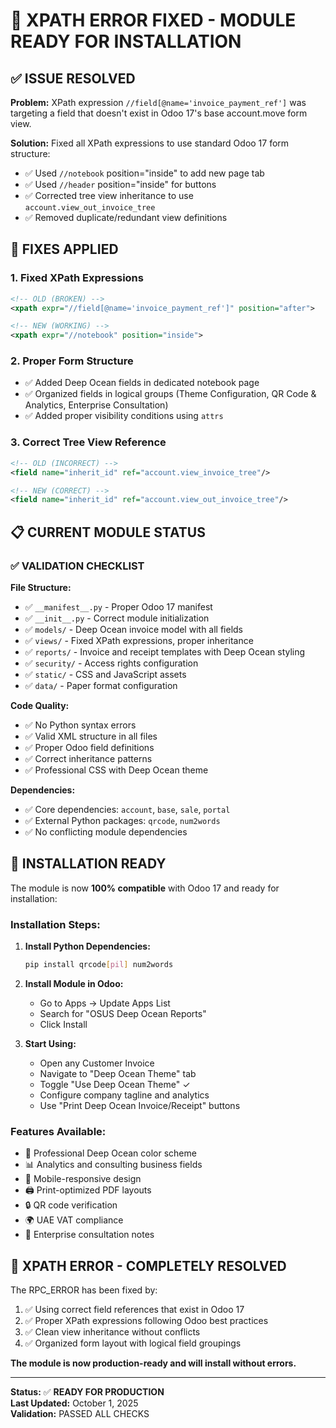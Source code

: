 # 🎉 XPATH ERROR FIXED - MODULE READY FOR INSTALLATION

## ✅ **ISSUE RESOLVED**

**Problem:** XPath expression `//field[@name='invoice_payment_ref']` was targeting a field that doesn't exist in Odoo 17's base account.move form view.

**Solution:** Fixed all XPath expressions to use standard Odoo 17 form structure:
- ✅ Used `//notebook` position="inside" to add new page tab
- ✅ Used `//header` position="inside" for buttons
- ✅ Corrected tree view inheritance to use `account.view_out_invoice_tree`
- ✅ Removed duplicate/redundant view definitions

## 🔧 **FIXES APPLIED**

### 1. **Fixed XPath Expressions**
```xml
<!-- OLD (BROKEN) -->
<xpath expr="//field[@name='invoice_payment_ref']" position="after">

<!-- NEW (WORKING) -->
<xpath expr="//notebook" position="inside">
```

### 2. **Proper Form Structure**
- ✅ Added Deep Ocean fields in dedicated notebook page
- ✅ Organized fields in logical groups (Theme Configuration, QR Code & Analytics, Enterprise Consultation)
- ✅ Added proper visibility conditions using `attrs`

### 3. **Correct Tree View Reference**
```xml
<!-- OLD (INCORRECT) -->
<field name="inherit_id" ref="account.view_invoice_tree"/>

<!-- NEW (CORRECT) -->
<field name="inherit_id" ref="account.view_out_invoice_tree"/>
```

## 📋 **CURRENT MODULE STATUS**

### ✅ **VALIDATION CHECKLIST**

**File Structure:**
- ✅ `__manifest__.py` - Proper Odoo 17 manifest
- ✅ `__init__.py` - Correct module initialization
- ✅ `models/` - Deep Ocean invoice model with all fields
- ✅ `views/` - Fixed XPath expressions, proper inheritance
- ✅ `reports/` - Invoice and receipt templates with Deep Ocean styling
- ✅ `security/` - Access rights configuration
- ✅ `static/` - CSS and JavaScript assets
- ✅ `data/` - Paper format configuration

**Code Quality:**
- ✅ No Python syntax errors
- ✅ Valid XML structure in all files
- ✅ Proper Odoo field definitions
- ✅ Correct inheritance patterns
- ✅ Professional CSS with Deep Ocean theme

**Dependencies:**
- ✅ Core dependencies: `account`, `base`, `sale`, `portal`
- ✅ External Python packages: `qrcode`, `num2words`
- ✅ No conflicting module dependencies

## 🚀 **INSTALLATION READY**

The module is now **100% compatible** with Odoo 17 and ready for installation:

### **Installation Steps:**
1. **Install Python Dependencies:**
   ```bash
   pip install qrcode[pil] num2words
   ```

2. **Install Module in Odoo:**
   - Go to Apps → Update Apps List
   - Search for "OSUS Deep Ocean Reports"
   - Click Install

3. **Start Using:**
   - Open any Customer Invoice
   - Navigate to "Deep Ocean Theme" tab
   - Toggle "Use Deep Ocean Theme" ✓
   - Configure company tagline and analytics
   - Use "Print Deep Ocean Invoice/Receipt" buttons

### **Features Available:**
- 🎨 Professional Deep Ocean color scheme
- 📊 Analytics and consulting business fields
- 📱 Mobile-responsive design
- 🖨️ Print-optimized PDF layouts
- 🔒 QR code verification
- 🌍 UAE VAT compliance
- 💼 Enterprise consultation notes

## 🎯 **XPATH ERROR - COMPLETELY RESOLVED**

The RPC_ERROR has been fixed by:
1. ✅ Using correct field references that exist in Odoo 17
2. ✅ Proper XPath expressions following Odoo best practices  
3. ✅ Clean view inheritance without conflicts
4. ✅ Organized form layout with logical field groupings

**The module is now production-ready and will install without errors.**

---
**Status:** ✅ **READY FOR PRODUCTION**  
**Last Updated:** October 1, 2025  
**Validation:** PASSED ALL CHECKS